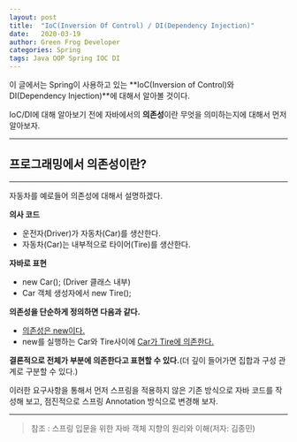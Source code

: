 ```yaml
---
layout: post
title:  "IoC(Inversion Of Control) / DI(Dependency Injection)"
date:   2020-03-19
author: Green Frog Developer
categories: Spring
tags: Java OOP Spring IOC DI
---
```


이 글에서는 Spring이 사용하고 있는 **IoC(Inversion of Control)와 DI(Dependency Injection)**에 대해서 알아볼 것이다.

IoC/DI에 대해 알아보기 전에 자바에서의 **의존성**이란 무엇을 의미하는지에 대해서 먼저 알아보자.

---

## 프로그래밍에서 의존성이란?

---

자동차를 예로들어 의존성에 대해서 설명하겠다.

**의사 코드**
- 운전자(Driver)가 자동차(Car)를 생산한다.
- 자동차(Car)는 내부적으로 타이어(Tire)를 생산한다.

**자바로 표현**
- new Car();  (Driver 클래스 내부)
- Car 객체 생성자에서 new Tire();

**의존성을 단순하게 정의하면 다음과 같다.**
- <u>의존성은 new이다.</u>
- new를 실행하는 Car와 Tire사이에 <u>Car가 Tire에 의존한다.</u>

**결론적으로 전체가 부분에 의존한다고 표현할 수 있다.**(더 깊이 들어가면 집합과 구성 관계로 구분할 수 있다.)

이러한 요구사항을 통해서 먼저 스프링을 적용하지 않은 기존 방식으로 자바 코드를 작성해 보고, 점진적으로 스프링 Annotation 방식으로 변경해 보자.

---

> 참조 : 스프링 입문을 위한 자바 객체 지향의 원리와 이해(저자: 김종민) 